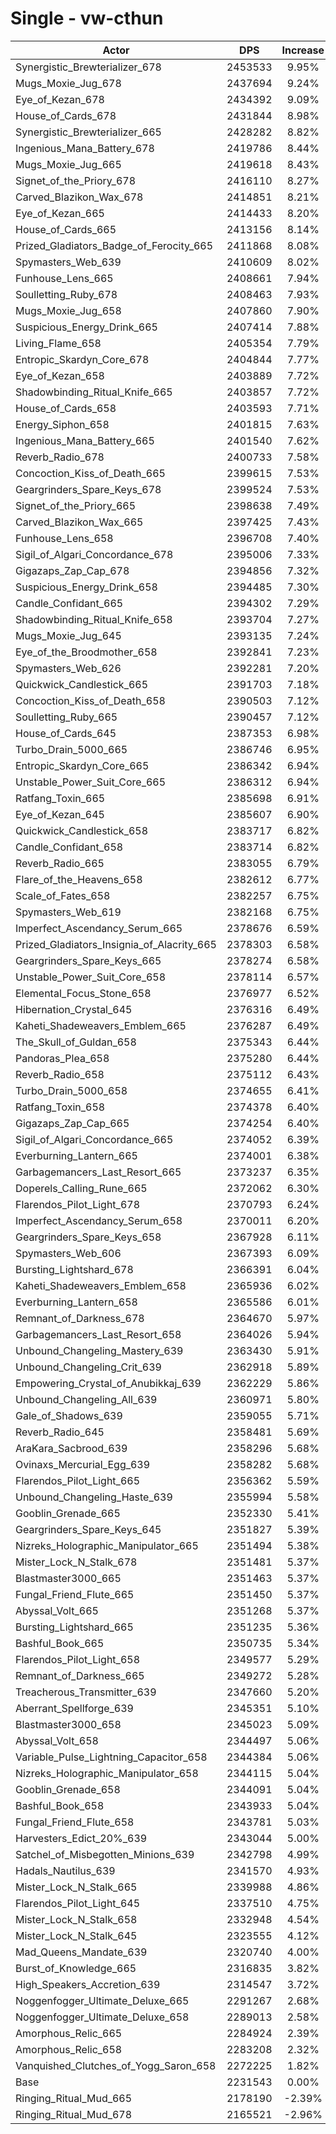 # Single - vw-cthun
| Actor | DPS | Increase |
|---|:---:|:---:|
|Synergistic_Brewterializer_678|2453533|9.95%|
|Mugs_Moxie_Jug_678|2437694|9.24%|
|Eye_of_Kezan_678|2434392|9.09%|
|House_of_Cards_678|2431844|8.98%|
|Synergistic_Brewterializer_665|2428282|8.82%|
|Ingenious_Mana_Battery_678|2419786|8.44%|
|Mugs_Moxie_Jug_665|2419618|8.43%|
|Signet_of_the_Priory_678|2416110|8.27%|
|Carved_Blazikon_Wax_678|2414851|8.21%|
|Eye_of_Kezan_665|2414433|8.20%|
|House_of_Cards_665|2413156|8.14%|
|Prized_Gladiators_Badge_of_Ferocity_665|2411868|8.08%|
|Spymasters_Web_639|2410609|8.02%|
|Funhouse_Lens_665|2408661|7.94%|
|Soulletting_Ruby_678|2408463|7.93%|
|Mugs_Moxie_Jug_658|2407860|7.90%|
|Suspicious_Energy_Drink_665|2407414|7.88%|
|Living_Flame_658|2405354|7.79%|
|Entropic_Skardyn_Core_678|2404844|7.77%|
|Eye_of_Kezan_658|2403889|7.72%|
|Shadowbinding_Ritual_Knife_665|2403857|7.72%|
|House_of_Cards_658|2403593|7.71%|
|Energy_Siphon_658|2401815|7.63%|
|Ingenious_Mana_Battery_665|2401540|7.62%|
|Reverb_Radio_678|2400733|7.58%|
|Concoction_Kiss_of_Death_665|2399615|7.53%|
|Geargrinders_Spare_Keys_678|2399524|7.53%|
|Signet_of_the_Priory_665|2398638|7.49%|
|Carved_Blazikon_Wax_665|2397425|7.43%|
|Funhouse_Lens_658|2396708|7.40%|
|Sigil_of_Algari_Concordance_678|2395006|7.33%|
|Gigazaps_Zap_Cap_678|2394856|7.32%|
|Suspicious_Energy_Drink_658|2394485|7.30%|
|Candle_Confidant_665|2394302|7.29%|
|Shadowbinding_Ritual_Knife_658|2393704|7.27%|
|Mugs_Moxie_Jug_645|2393135|7.24%|
|Eye_of_the_Broodmother_658|2392841|7.23%|
|Spymasters_Web_626|2392281|7.20%|
|Quickwick_Candlestick_665|2391703|7.18%|
|Concoction_Kiss_of_Death_658|2390503|7.12%|
|Soulletting_Ruby_665|2390457|7.12%|
|House_of_Cards_645|2387353|6.98%|
|Turbo_Drain_5000_665|2386746|6.95%|
|Entropic_Skardyn_Core_665|2386342|6.94%|
|Unstable_Power_Suit_Core_665|2386312|6.94%|
|Ratfang_Toxin_665|2385698|6.91%|
|Eye_of_Kezan_645|2385607|6.90%|
|Quickwick_Candlestick_658|2383717|6.82%|
|Candle_Confidant_658|2383714|6.82%|
|Reverb_Radio_665|2383055|6.79%|
|Flare_of_the_Heavens_658|2382612|6.77%|
|Scale_of_Fates_658|2382257|6.75%|
|Spymasters_Web_619|2382168|6.75%|
|Imperfect_Ascendancy_Serum_665|2378676|6.59%|
|Prized_Gladiators_Insignia_of_Alacrity_665|2378303|6.58%|
|Geargrinders_Spare_Keys_665|2378274|6.58%|
|Unstable_Power_Suit_Core_658|2378114|6.57%|
|Elemental_Focus_Stone_658|2376977|6.52%|
|Hibernation_Crystal_645|2376316|6.49%|
|Kaheti_Shadeweavers_Emblem_665|2376287|6.49%|
|The_Skull_of_Guldan_658|2375343|6.44%|
|Pandoras_Plea_658|2375280|6.44%|
|Reverb_Radio_658|2375112|6.43%|
|Turbo_Drain_5000_658|2374655|6.41%|
|Ratfang_Toxin_658|2374378|6.40%|
|Gigazaps_Zap_Cap_665|2374254|6.40%|
|Sigil_of_Algari_Concordance_665|2374052|6.39%|
|Everburning_Lantern_665|2374001|6.38%|
|Garbagemancers_Last_Resort_665|2373237|6.35%|
|Doperels_Calling_Rune_665|2372062|6.30%|
|Flarendos_Pilot_Light_678|2370793|6.24%|
|Imperfect_Ascendancy_Serum_658|2370011|6.20%|
|Geargrinders_Spare_Keys_658|2367928|6.11%|
|Spymasters_Web_606|2367393|6.09%|
|Bursting_Lightshard_678|2366391|6.04%|
|Kaheti_Shadeweavers_Emblem_658|2365936|6.02%|
|Everburning_Lantern_658|2365586|6.01%|
|Remnant_of_Darkness_678|2364670|5.97%|
|Garbagemancers_Last_Resort_658|2364026|5.94%|
|Unbound_Changeling_Mastery_639|2363430|5.91%|
|Unbound_Changeling_Crit_639|2362918|5.89%|
|Empowering_Crystal_of_Anubikkaj_639|2362229|5.86%|
|Unbound_Changeling_All_639|2360971|5.80%|
|Gale_of_Shadows_639|2359055|5.71%|
|Reverb_Radio_645|2358481|5.69%|
|AraKara_Sacbrood_639|2358296|5.68%|
|Ovinaxs_Mercurial_Egg_639|2358282|5.68%|
|Flarendos_Pilot_Light_665|2356362|5.59%|
|Unbound_Changeling_Haste_639|2355994|5.58%|
|Gooblin_Grenade_665|2352330|5.41%|
|Geargrinders_Spare_Keys_645|2351827|5.39%|
|Nizreks_Holographic_Manipulator_665|2351494|5.38%|
|Mister_Lock_N_Stalk_678|2351481|5.37%|
|Blastmaster3000_665|2351463|5.37%|
|Fungal_Friend_Flute_665|2351450|5.37%|
|Abyssal_Volt_665|2351268|5.37%|
|Bursting_Lightshard_665|2351235|5.36%|
|Bashful_Book_665|2350735|5.34%|
|Flarendos_Pilot_Light_658|2349577|5.29%|
|Remnant_of_Darkness_665|2349272|5.28%|
|Treacherous_Transmitter_639|2347660|5.20%|
|Aberrant_Spellforge_639|2345351|5.10%|
|Blastmaster3000_658|2345023|5.09%|
|Abyssal_Volt_658|2344497|5.06%|
|Variable_Pulse_Lightning_Capacitor_658|2344384|5.06%|
|Nizreks_Holographic_Manipulator_658|2344115|5.04%|
|Gooblin_Grenade_658|2344091|5.04%|
|Bashful_Book_658|2343933|5.04%|
|Fungal_Friend_Flute_658|2343781|5.03%|
|Harvesters_Edict_20%_639|2343044|5.00%|
|Satchel_of_Misbegotten_Minions_639|2342798|4.99%|
|Hadals_Nautilus_639|2341570|4.93%|
|Mister_Lock_N_Stalk_665|2339988|4.86%|
|Flarendos_Pilot_Light_645|2337510|4.75%|
|Mister_Lock_N_Stalk_658|2332948|4.54%|
|Mister_Lock_N_Stalk_645|2323555|4.12%|
|Mad_Queens_Mandate_639|2320740|4.00%|
|Burst_of_Knowledge_665|2316835|3.82%|
|High_Speakers_Accretion_639|2314547|3.72%|
|Noggenfogger_Ultimate_Deluxe_665|2291267|2.68%|
|Noggenfogger_Ultimate_Deluxe_658|2289013|2.58%|
|Amorphous_Relic_665|2284924|2.39%|
|Amorphous_Relic_658|2283208|2.32%|
|Vanquished_Clutches_of_Yogg_Saron_658|2272225|1.82%|
|Base|2231543|0.00%|
|Ringing_Ritual_Mud_665|2178190|-2.39%|
|Ringing_Ritual_Mud_678|2165521|-2.96%|
